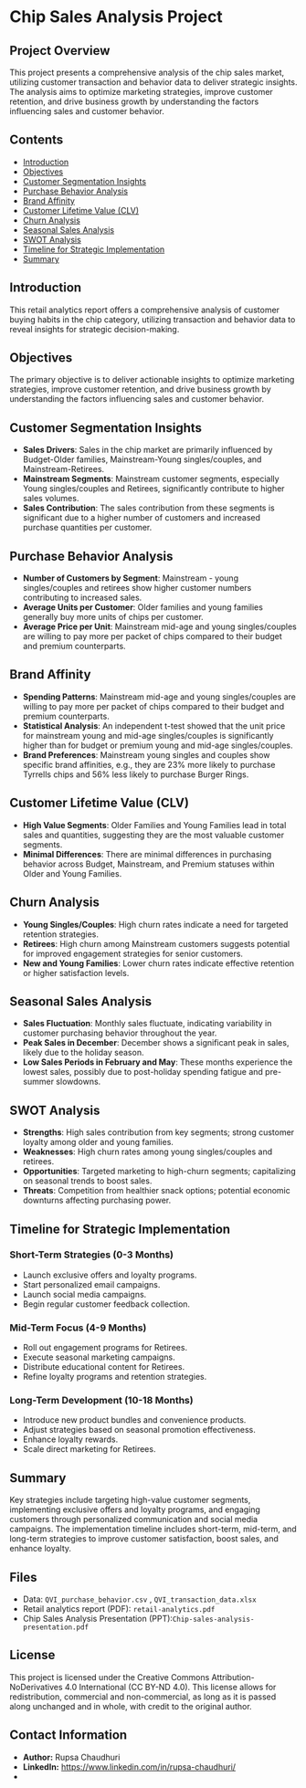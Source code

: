 # Chip Sales Analysis Project

## Project Overview

This project presents a comprehensive analysis of the chip sales market, utilizing customer transaction and behavior data to deliver strategic insights. The analysis aims to optimize marketing strategies, improve customer retention, and drive business growth by understanding the factors influencing sales and customer behavior.

## Contents

- [Introduction](#introduction)
- [Objectives](#objectives)
- [Customer Segmentation Insights](#customer-segmentation-insights)
- [Purchase Behavior Analysis](#purchase-behavior-analysis)
- [Brand Affinity](#brand-affinity)
- [Customer Lifetime Value (CLV)](#customer-lifetime-value-clv)
- [Churn Analysis](#churn-analysis)
- [Seasonal Sales Analysis](#seasonal-sales-analysis)
- [SWOT Analysis](#swot-analysis)
- [Timeline for Strategic Implementation](#timeline-for-strategic-implementation)
- [Summary](#summary)

## Introduction

This retail analytics report offers a comprehensive analysis of customer buying habits in the chip category, utilizing transaction and behavior data to reveal insights for strategic decision-making.

## Objectives

The primary objective is to deliver actionable insights to optimize marketing strategies, improve customer retention, and drive business growth by understanding the factors influencing sales and customer behavior.

## Customer Segmentation Insights

- **Sales Drivers**: Sales in the chip market are primarily influenced by Budget-Older families, Mainstream-Young singles/couples, and Mainstream-Retirees.
- **Mainstream Segments**: Mainstream customer segments, especially Young singles/couples and Retirees, significantly contribute to higher sales volumes.
- **Sales Contribution**: The sales contribution from these segments is significant due to a higher number of customers and increased purchase quantities per customer.

## Purchase Behavior Analysis

- **Number of Customers by Segment**: Mainstream - young singles/couples and retirees show higher customer numbers contributing to increased sales.
- **Average Units per Customer**: Older families and young families generally buy more units of chips per customer.
- **Average Price per Unit**: Mainstream mid-age and young singles/couples are willing to pay more per packet of chips compared to their budget and premium counterparts.

## Brand Affinity

- **Spending Patterns**: Mainstream mid-age and young singles/couples are willing to pay more per packet of chips compared to their budget and premium counterparts.
- **Statistical Analysis**: An independent t-test showed that the unit price for mainstream young and mid-age singles/couples is significantly higher than for budget or premium young and mid-age singles/couples.
- **Brand Preferences**: Mainstream young singles and couples show specific brand affinities, e.g., they are 23% more likely to purchase Tyrrells chips and 56% less likely to purchase Burger Rings.

## Customer Lifetime Value (CLV)

- **High Value Segments**: Older Families and Young Families lead in total sales and quantities, suggesting they are the most valuable customer segments.
- **Minimal Differences**: There are minimal differences in purchasing behavior across Budget, Mainstream, and Premium statuses within Older and Young Families.

## Churn Analysis

- **Young Singles/Couples**: High churn rates indicate a need for targeted retention strategies.
- **Retirees**: High churn among Mainstream customers suggests potential for improved engagement strategies for senior customers.
- **New and Young Families**: Lower churn rates indicate effective retention or higher satisfaction levels.

## Seasonal Sales Analysis

- **Sales Fluctuation**: Monthly sales fluctuate, indicating variability in customer purchasing behavior throughout the year.
- **Peak Sales in December**: December shows a significant peak in sales, likely due to the holiday season.
- **Low Sales Periods in February and May**: These months experience the lowest sales, possibly due to post-holiday spending fatigue and pre-summer slowdowns.

## SWOT Analysis

- **Strengths**: High sales contribution from key segments; strong customer loyalty among older and young families.
- **Weaknesses**: High churn rates among young singles/couples and retirees.
- **Opportunities**: Targeted marketing to high-churn segments; capitalizing on seasonal trends to boost sales.
- **Threats**: Competition from healthier snack options; potential economic downturns affecting purchasing power.

## Timeline for Strategic Implementation

### Short-Term Strategies (0-3 Months)

- Launch exclusive offers and loyalty programs.
- Start personalized email campaigns.
- Launch social media campaigns.
- Begin regular customer feedback collection.

### Mid-Term Focus (4-9 Months)

- Roll out engagement programs for Retirees.
- Execute seasonal marketing campaigns.
- Distribute educational content for Retirees.
- Refine loyalty programs and retention strategies.

### Long-Term Development (10-18 Months)

- Introduce new product bundles and convenience products.
- Adjust strategies based on seasonal promotion effectiveness.
- Enhance loyalty rewards.
- Scale direct marketing for Retirees.

## Summary

Key strategies include targeting high-value customer segments, implementing exclusive offers and loyalty programs, and engaging customers through personalized communication and social media campaigns. The implementation timeline includes short-term, mid-term, and long-term strategies to improve customer satisfaction, boost sales, and enhance loyalty.

## Files
- Data: `QVI_purchase_behavior.csv` , `QVI_transaction_data.xlsx`
- Retail analytics report (PDF): `retail-analytics.pdf`
- Chip Sales Analysis Presentation (PPT):`Chip-sales-analysis-presentation.pdf`

## License
This project is licensed under the Creative Commons Attribution-NoDerivatives 4.0 International (CC BY-ND 4.0). This license allows for redistribution, commercial and non-commercial, as long as it is passed along unchanged and in whole, with credit to the original author.
## Contact Information
- **Author:** Rupsa Chaudhuri
- **LinkedIn:** https://www.linkedin.com/in/rupsa-chaudhuri/
- 
